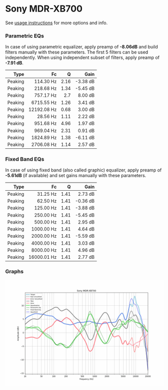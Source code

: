 # Sony MDR-XB700
See [usage instructions](https://github.com/jaakkopasanen/AutoEq#usage) for more options and info.

### Parametric EQs
In case of using parametric equalizer, apply preamp of **-8.06dB** and build filters manually
with these parameters. The first 5 filters can be used independently.
When using independent subset of filters, apply preamp of **-7.91 dB**.

| Type    | Fc          |    Q | Gain     |
|--------:|------------:|-----:|---------:|
| Peaking | 114.30 Hz   | 2.16 | -3.38 dB |
| Peaking | 218.68 Hz   | 1.34 | -5.45 dB |
| Peaking | 757.17 Hz   | 2.7  | 8.00 dB  |
| Peaking | 6715.55 Hz  | 1.26 | 3.41 dB  |
| Peaking | 12192.08 Hz | 0.68 | 3.00 dB  |
| Peaking | 28.56 Hz    | 1.11 | 2.22 dB  |
| Peaking | 951.68 Hz   | 4.96 | 1.97 dB  |
| Peaking | 969.04 Hz   | 2.31 | 0.91 dB  |
| Peaking | 1824.89 Hz  | 1.38 | -6.11 dB |
| Peaking | 2706.08 Hz  | 1.14 | 2.57 dB  |

### Fixed Band EQs
In case of using fixed band (also called graphic) equalizer, apply preamp of **-5.61dB**
(if available) and set gains manually with these parameters.

| Type    | Fc          |    Q | Gain     |
|--------:|------------:|-----:|---------:|
| Peaking | 31.25 Hz    | 1.41 | 2.73 dB  |
| Peaking | 62.50 Hz    | 1.41 | -0.36 dB |
| Peaking | 125.00 Hz   | 1.41 | -3.88 dB |
| Peaking | 250.00 Hz   | 1.41 | -5.45 dB |
| Peaking | 500.00 Hz   | 1.41 | 2.95 dB  |
| Peaking | 1000.00 Hz  | 1.41 | 4.64 dB  |
| Peaking | 2000.00 Hz  | 1.41 | -5.59 dB |
| Peaking | 4000.00 Hz  | 1.41 | 3.03 dB  |
| Peaking | 8000.00 Hz  | 1.41 | 4.96 dB  |
| Peaking | 16000.01 Hz | 1.41 | 2.77 dB  |

### Graphs
![](./Sony%20MDR-XB700.png)